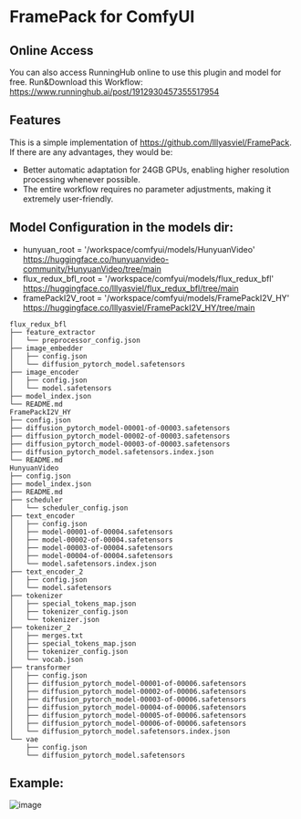 # FramePack for ComfyUI

## Online Access
You can also access RunningHub online to use this plugin and model for free.
Run&Download this Workflow: 
https://www.runninghub.ai/post/1912930457355517954

## Features  
This is a simple implementation of https://github.com/lllyasviel/FramePack. If there are any advantages, they would be:  
- Better automatic adaptation for 24GB GPUs, enabling higher resolution processing whenever possible.  
- The entire workflow requires no parameter adjustments, making it extremely user-friendly.  

## Model Configuration in the models dir:
- hunyuan_root = '/workspace/comfyui/models/HunyuanVideo'
  https://huggingface.co/hunyuanvideo-community/HunyuanVideo/tree/main
- flux_redux_bfl_root = '/workspace/comfyui/models/flux_redux_bfl'
  https://huggingface.co/lllyasviel/flux_redux_bfl/tree/main
- framePackI2V_root = '/workspace/comfyui/models/FramePackI2V_HY'
  https://huggingface.co/lllyasviel/FramePackI2V_HY/tree/main
```
flux_redux_bfl
├── feature_extractor
│   └── preprocessor_config.json
├── image_embedder
│   ├── config.json
│   └── diffusion_pytorch_model.safetensors
├── image_encoder
│   ├── config.json
│   └── model.safetensors
├── model_index.json
└── README.md
FramePackI2V_HY
├── config.json
├── diffusion_pytorch_model-00001-of-00003.safetensors
├── diffusion_pytorch_model-00002-of-00003.safetensors
├── diffusion_pytorch_model-00003-of-00003.safetensors
├── diffusion_pytorch_model.safetensors.index.json
└── README.md
HunyuanVideo
├── config.json
├── model_index.json
├── README.md
├── scheduler
│   └── scheduler_config.json
├── text_encoder
│   ├── config.json
│   ├── model-00001-of-00004.safetensors
│   ├── model-00002-of-00004.safetensors
│   ├── model-00003-of-00004.safetensors
│   ├── model-00004-of-00004.safetensors
│   └── model.safetensors.index.json
├── text_encoder_2
│   ├── config.json
│   └── model.safetensors
├── tokenizer
│   ├── special_tokens_map.json
│   ├── tokenizer_config.json
│   └── tokenizer.json
├── tokenizer_2
│   ├── merges.txt
│   ├── special_tokens_map.json
│   ├── tokenizer_config.json
│   └── vocab.json
├── transformer
│   ├── config.json
│   ├── diffusion_pytorch_model-00001-of-00006.safetensors
│   ├── diffusion_pytorch_model-00002-of-00006.safetensors
│   ├── diffusion_pytorch_model-00003-of-00006.safetensors
│   ├── diffusion_pytorch_model-00004-of-00006.safetensors
│   ├── diffusion_pytorch_model-00005-of-00006.safetensors
│   ├── diffusion_pytorch_model-00006-of-00006.safetensors
│   └── diffusion_pytorch_model.safetensors.index.json
└── vae
    ├── config.json
    └── diffusion_pytorch_model.safetensors
```
## Example:
![image](https://github.com/user-attachments/assets/ea936caf-c0ca-48f4-af20-64090771d382)

